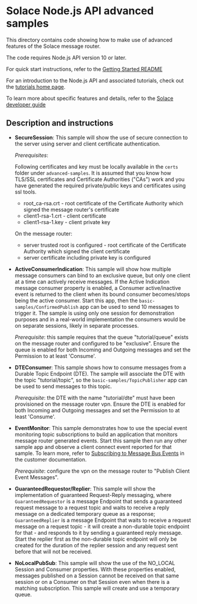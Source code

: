 # Solace Node.js API advanced samples

This directory contains code showing how to make use of advanced features of the Solace message router.

The code requires Node.js API version 10 or later.

For quick start instructions, refer to the [Getting Started README](https://github.com/SolaceSamples/solace-samples-nodejs/blob/master/README.md)

For an introduction to the Node.js API and associated tutorials, check out the [tutorials home page](https://solacesamples.github.io/solace-samples-nodejs/).

To learn more about specific features and details, refer to the [Solace developer guide]( https://docs.solace.com/Solace-Messaging-APIs/Developer-Guide/Developer-Guide-Home.htm)

## Description and instructions

* __SecureSession__: This sample will show the use of secure connection to the server using server and client certificate authentication.

    *Prerequisites*:
    
    Following certificates and key must be locally available in the `certs` folder under `advanced-samples`. It is assumed that you know how TLS/SSL certificates and Certificate Authorities ("CAs") work and you have generated the required private/public keys and certificates using ssl tools.
    
    * root_ca-rsa.crt - root certificate of the Certificate Authority which signed the message router's certificate
    * client1-rsa-1.crt - client certificate
    * client1-rsa-1.key - client private key
    
    On the message router:
    
    * server trusted root is configured - root certificate of the Certificate Authority which signed the client certificate
    * server certificate including private key is configured

* __ActiveConsumerIndication__: This sample will show how multiple message consumers can bind to an exclusive queue, but only one client at a time can actively receive messages. If the Active Indication message consumer property is enabled, a Consumer active/inactive event is returned to the client when its bound consumer becomes/stops being the active consumer. Start this app, then the `basic-samples/ConfirmedPublish` app can be used to send 10 messages to trigger it. The sample is using only one session for demonstration purposes and in a real-world implementation the consumers would be on separate sessions, likely in separate processes.

    *Prerequisite*: this sample requires that the queue "tutorial/queue" exists on the message router and configured to be "exclusive".  Ensure the queue is enabled for both Incoming and Outgoing messages and set the Permission to at least 'Consume'.

* __DTEConsumer__: This sample shows how to consume messages from a Durable Topic Endpoint (DTE). The sample will associate the DTE with the topic "tutorial/topic", so the `basic-samples/TopicPublisher` app can be used to send messages to this topic.

    *Prerequisite*: the DTE with the name "tutorial/dte" must have been provisioned on the message router vpn.  Ensure the DTE is enabled for both Incoming and Outgoing messages and set the Permission to at least 'Consume'.

* __EventMonitor__: This sample demonstrates how to use the special event monitoring topic subscriptions to build an application that monitors message router generated events. Start this sample then run any other sample app and observe a client connect event reported for that sample. To learn more, refer to [Subscribing to Message Bus Events](https://docs.solace.com/System-and-Software-Maintenance/Subscribing-to-MBus-Events.htm) in the customer documentation.

    *Prerequisite*: configure the vpn on the message router to "Publish Client Event Messages".

* __GuaranteedRequestor/Replier__: This sample will show the implementation of guaranteed Request-Reply messaging, where `GuaranteedRequestor` is a message Endpoint that sends a guaranteed request message to a request topic and waits to receive a reply message on a dedicated temporary queue as a response; `GuaranteedReplier` is a message Endpoint that waits to receive a request message on a request topic - it will create a non-durable topic endpoint for that - and responds to it by sending a guaranteed reply message. Start the replier first as the non-durable topic endpoint will only be created for the duration of the replier session and any request sent before that will not be received.

* __NoLocalPubSub__: This sample will show the use of the NO_LOCAL Session and Consumer properties. With these properties enabled, messages published on a Session cannot be received on that same session or on a Consumer on that Session even when there is a matching subscription. This sample will create and use a temporary queue.
